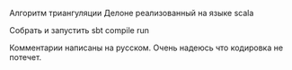 Алгоритм триангуляции Делоне реализованный на языке scala

Собрать и запустить sbt compile run

Комментарии написаны на русском. Очень надеюсь что кодировка не потечет.